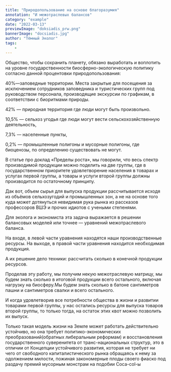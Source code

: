 ```yaml
---
title: "Природопользование на основе благоразумия"
annotation: "И межотраслевых балансов"
category: "example"
date: "2022-03-13"
previewImage: "doksiadis_prw.png"
bannerImage: "docsiadis.jpg"
author: "Тёмный Эколог"
tags:
    - 
---
```




Общество, чтобы сохранить планету, обязано выработать и воплотить на уровне государственности биосферно-экологическую политику согласно данной процентовки природопользования:

40%—заповедные территории. Места закрытые для посещения за исключением сотрудников заповедника и туристических групп под руководством персонала, производящие экскурсии по графикам, в соответствии с биоритмами природы.

42% — природная территория где люди могут быть произвольно.

10,5% — сельхоз угодья где люди могут вести сельскохозяйственную деятельность,

7,3% — населенные пункты,

0,2% — промышленные полигоны и мусорные полигоны, где биоценозы, по определению существовать не могут.

В статье про доклад «Пределы роста», мы говорили, что весь спектр производимой продукции можно поделить на две группы, где в государственном приоритете удовлетворение населения в товарах и услугах первой группы, а товары и услуги второй группы должны производится по остаточному принципу.

Дак вот, объем сырья для выпуска продукции рассчитывается исходя из объёмов сельхозугодий и промышленных зон, а не на основе того куда может дотянуться невидимая рука рынка из рассказов профессоров ВШЭ и прочих идиотов с учеными степенями.

Для эколога и экономиста эта задача выражается в решении балансовых моделей или точнее — уравнений межотраслевого баланса.

На входе, в левой части уравнения находятся наши производственные ресурсы.
На выходе, в правой части уравнения находится необходимая продукция.

А их решение дело техники: рассчитать сколько в конечной продукции ресурсов.

Проделав эту работу, мы получим некую межотраслевую матрицу, мы будем знать сколько в итоговой продукции всего остального, включая нагрузку на биосферу.Мы будем знать сколько в батоне сантиметров пашни и сантиметров свалки и всего остального.

И когда удовлетворив все потребности общества в жизни и развитии товарами первой группы, у нас остались ресурсы для выпуска товаров второй группы, то только тогда, на остаток этих квот можно позволить их выпуск.

Только такая модель жизни на Земле может работать действительно устойчиво, но она требует политико-экономических преобразований(обратных либеральным реформам) и восстановления государственного суверенитета от транс-национальных структур, это в отличии от Концепции устойчивого развития, которая не требует ни чего от свободного капиталистического рынка обращаясь к нему за одолжением милости, пожиная закономерные плоды своего фиаско под раздачу премий мусорным монстрам на подобии Coca-col-ы

